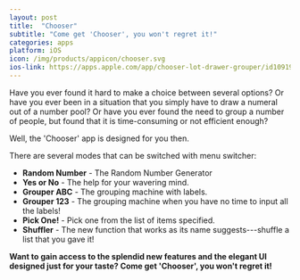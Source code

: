 ```yaml
---
layout: post
title:  "Chooser"
subtitle: "Come get 'Chooser', you won't regret it!"
categories: apps
platform: iOS
icon: /img/products/appicon/chooser.svg
ios-link: https://apps.apple.com/app/chooser-lot-drawer-grouper/id1091998501
---
```


Have you ever found it hard to make a choice between several options? Or have you ever been in a situation that you simply have to draw a numeral out of a number pool? Or have you ever found the need to group a number of people, but found that it is time-consuming or not efficient enough?

Well, the 'Chooser' app is designed for you then.

There are several modes that can be switched with menu switcher:

* **Random Number** - The Random Number Generator
* **Yes or No** - The help for your wavering mind.
* **Grouper ABC** - The grouping machine with labels.
* **Grouper 123** - The grouping machine when you have no time to input all the labels!
* **Pick One!** - Pick one from the list of items specified.
* **Shuffler** - The new function that works as its name suggests---shuffle a list that you gave it!

**Want to gain access to the splendid new features and the elegant UI designed just for your taste? Come get 'Chooser', you won't regret it!**
